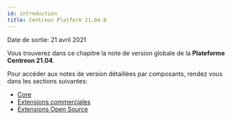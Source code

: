 ```yaml
---
id: introduction
title: Centreon Platform 21.04.0
---
```


Date de sortie: 21 avril 2021

Vous trouverez dans ce chapitre la note de version globale de la **Plateforme
Centreon 21.04**.

Pour accéder aux notes de version détaillées par composants, rendez vous dans
les sections suivantes:

- [Core](centreon-core.md)
- [Extensions commerciales](centreon-commercial-extensions.md)
- [Extensions Open Source](centreon-os-extensions.md)
